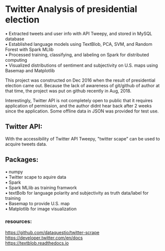 # Twitter Analysis of presidential election
• Extracted tweets and user info with API Tweepy, and stored in MySQL database
<br>• Established language models using TextBlob, PCA, SVM, and Random Forest with Spark MLlib
<br>• Processed training, classifying, and labeling on Spark for distributed computing
<br>• Visualized distributions of sentiment and subjectivity on U.S. maps using Basemap and Matplotlib

This project was constructed on Dec 2016 when the result of presidential election came out. Because the lack of awareness of git/github of author at that time, the project was put on github recently in Aug, 2018. 

Interestingly, Twitter API is not completely open to public that it requires application of permission, and the author didnt hear back after 2 weeks since the application. Some offline data in JSON was provided for test use.

## Twitter API:
With the accessibility of Twitter API Tweepy, "twitter scape" can be used to acquire tweets data.

## Packages:
• numpy
<br>• Twitter scape to aquire data
<br>• Spark
<br>• Spark MLlib as training framwork
<br>• textBolb for language polarity and subjectivity as truth data/label for training
<br>• Basemap to provide U.S. map
<br>• Matplotlib for image visualization

### resources:
https://github.com/dataquestio/twitter-scrape
<br>https://developer.twitter.com/en/docs
<br>https://textblob.readthedocs.io